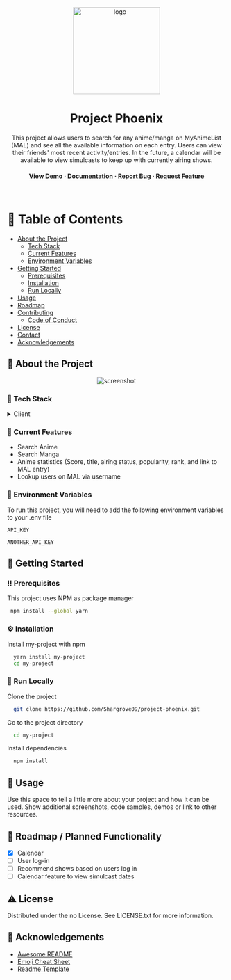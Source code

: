 <!--
Hey, thanks for using the awesome-readme-template template.  
If you have any enhancements, then fork this project and create a pull request 
or just open an issue with the label "enhancement".

Don't forget to give this project a star for additional support ;)
Maybe you can mention me or this repo in the acknowledgements too
-->

<!--
This README is a slimmed down version of the original one.
Removed sections:
- Screenshots
- Running Test
- Deployment
- FAQ
-->

<div align="center">
  <img src="assets/logo.png" alt="logo" width="200" height="auto" />
  <h1>Project Phoenix</h1>
  
  <p>
This project allows users to search for any anime/manga on MyAnimeList (MAL) and see all the available information on each entry.  Users can view their friends' most recent activity/entries. In the future, a calendar will be available to view simulcasts to keep up with currently airing shows. 
  </p>

  
<!-- Badges -->
<!--
<p>
  <a href="https://github.com/Louis3797/awesome-readme-template/graphs/contributors">
    <img src="https://img.shields.io/github/contributors/Louis3797/awesome-readme-template" alt="contributors" />
  </a>
  <a href="">
    <img src="https://img.shields.io/github/last-commit/Louis3797/awesome-readme-template" alt="last update" />
  </a>
  <a href="https://github.com/Louis3797/awesome-readme-template/network/members">
    <img src="https://img.shields.io/github/forks/Louis3797/awesome-readme-template" alt="forks" />
  </a>
  <a href="https://github.com/Louis3797/awesome-readme-template/stargazers">
    <img src="https://img.shields.io/github/stars/Louis3797/awesome-readme-template" alt="stars" />
  </a>
  <a href="https://github.com/Louis3797/awesome-readme-template/issues/">
    <img src="https://img.shields.io/github/issues/Louis3797/awesome-readme-template" alt="open issues" />
  </a>
  <a href="https://github.com/Louis3797/awesome-readme-template/blob/master/LICENSE">
    <img src="https://img.shields.io/github/license/Louis3797/awesome-readme-template.svg" alt="license" />
  </a>
</p> 
-->
   
<h4>
    <a href="https://github.com/Shargrove09/project-phoenix">View Demo</a>
  <span> · </span>
    <a href="https://github.com/Shargrove09/project-phoenix">Documentation</a>
  <span> · </span>
    <a href="https://github.com/Shargrove09/project-phoenix">Report Bug</a>
  <span> · </span>
    <a href="https://github.com/Shargrove09/project-phoenix">Request Feature</a>
  </h4>
</div>

<br />

<!-- Table of Contents -->
# :notebook_with_decorative_cover: Table of Contents

- [About the Project](#star2-about-the-project)
  * [Tech Stack](#space_invader-tech-stack)
  * [Current Features](#dart-current-features)
  <!-- * [Color Reference](#art-color-reference) -->
  * [Environment Variables](#key-environment-variables)
- [Getting Started](#toolbox-getting-started)
  * [Prerequisites](#bangbang-prerequisites)
  * [Installation](#gear-installation)
  * [Run Locally](#running-run-locally)
- [Usage](#eyes-usage)
- [Roadmap](#compass-roadmap)
- [Contributing](#wave-contributing)
  * [Code of Conduct](#scroll-code-of-conduct)
- [License](#warning-license)
- [Contact](#handshake-contact)
- [Acknowledgements](#gem-acknowledgements)
  

<!-- About the Project -->
## :star2: About the Project

<div align="center"> 
  <img src="https://placehold.co/600x400?text=Your+Screenshot+here" alt="screenshot" />
</div>


<!-- TechStack -->
### :space_invader: Tech Stack

<details>
  <summary>Client</summary>
  <ul>
    <li><a href="https://www.typescriptlang.org/">Typescript</a></li>
    <li>[Jikan](https://jikan.moe/) API (an unofficial API for MyAnimeList)</li>
    <li><a href="https://reactjs.org/">React.js</a></li>
    <li><a href="https://tailwindcss.com/">TailwindCSS</a></li>
    <li>MaterialUI was utilized for most of the base components (AppBar, Drawer, Icons)</li>
    <li>Bootstrapped with [Create React App](https://github.com/facebook/create-react-app)</li>
    <li>[FullCalendar]( https://fullcalendar.io/) will be used for future calendar feature</li>
  </ul>
</details>

<!-- Features -->
### :dart: Current Features
- Search Anime 
- Search Manga 
- Anime statistics (Score, title, airing status, popularity, rank, and link to MAL entry) 
- Lookup users on MAL via username 


<!-- Env Variables -->
### :key: Environment Variables

To run this project, you will need to add the following environment variables to your .env file

`API_KEY`

`ANOTHER_API_KEY`

<!-- Getting Started -->
## 	:toolbox: Getting Started

<!-- Prerequisites -->
### :bangbang: Prerequisites

This project uses NPM as package manager

```bash
 npm install --global yarn
```

<!-- Installation -->
### :gear: Installation

Install my-project with npm

```bash
  yarn install my-project
  cd my-project
```


<!-- Run Locally -->
### :running: Run Locally

Clone the project

```bash
  git clone https://github.com/Shargrove09/project-phoenix.git
```

Go to the project directory

```bash
  cd my-project
```

Install dependencies

```bash
  npm install
```


<!-- Usage -->
## :eyes: Usage

Use this space to tell a little more about your project and how it can be used. Show additional screenshots, code samples, demos or link to other resources.


<!-- Roadmap -->
## :compass: Roadmap / Planned Functionality

* [x] Calendar
* [ ] User log-in
* [ ] Recommend shows based on users log in
* [ ] Calendar feature to view simulcast dates

<!-- License -->
## :warning: License

Distributed under the no License. See LICENSE.txt for more information.


<!-- Acknowledgments -->
## :gem: Acknowledgements

 - [Awesome README](https://github.com/matiassingers/awesome-readme)
 - [Emoji Cheat Sheet](https://github.com/ikatyang/emoji-cheat-sheet/blob/master/README.md#travel--places)
 - [Readme Template](https://github.com/othneildrew/Best-README-Template)

